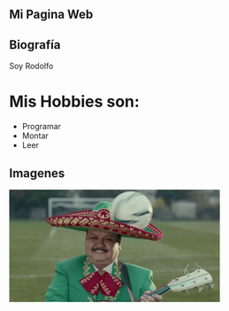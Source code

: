 ## Mi Pagina Web

## Biografía

Soy Rodolfo 

# Mis Hobbies son:

- Programar
- Montar
- Leer

## Imagenes

![imagen](mexicogif.gif)
